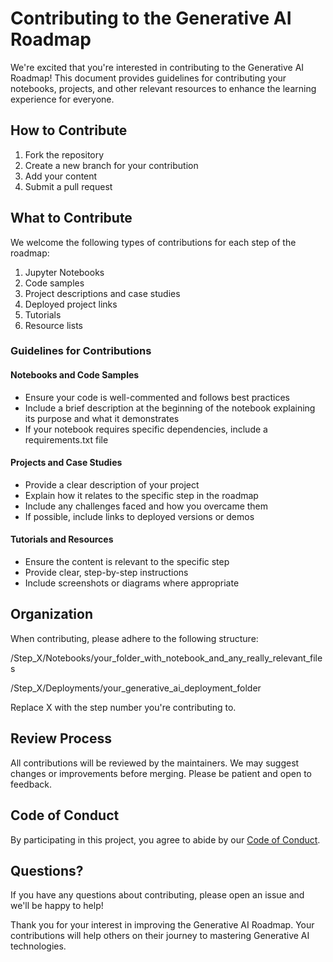 # Contributing to the Generative AI Roadmap

We're excited that you're interested in contributing to the Generative AI Roadmap! This document provides guidelines for contributing your notebooks, projects, and other relevant resources to enhance the learning experience for everyone.

## How to Contribute

1. Fork the repository
2. Create a new branch for your contribution
3. Add your content
4. Submit a pull request

## What to Contribute

We welcome the following types of contributions for each step of the roadmap:

1. Jupyter Notebooks
2. Code samples
3. Project descriptions and case studies
4. Deployed project links
5. Tutorials
6. Resource lists

### Guidelines for Contributions

#### Notebooks and Code Samples
- Ensure your code is well-commented and follows best practices
- Include a brief description at the beginning of the notebook explaining its purpose and what it demonstrates
- If your notebook requires specific dependencies, include a requirements.txt file

#### Projects and Case Studies
- Provide a clear description of your project
- Explain how it relates to the specific step in the roadmap
- Include any challenges faced and how you overcame them
- If possible, include links to deployed versions or demos

#### Tutorials and Resources
- Ensure the content is relevant to the specific step
- Provide clear, step-by-step instructions
- Include screenshots or diagrams where appropriate

## Organization

When contributing, please adhere to the following structure:

/Step_X/Notebooks/your_folder_with_notebook_and_any_really_relevant_files

/Step_X/Deployments/your_generative_ai_deployment_folder

Replace X with the step number you're contributing to.

## Review Process

All contributions will be reviewed by the maintainers. We may suggest changes or improvements before merging. Please be patient and open to feedback.

## Code of Conduct

By participating in this project, you agree to abide by our [Code of Conduct](CODE_OF_CONDUCT.md).

## Questions?

If you have any questions about contributing, please open an issue and we'll be happy to help!

Thank you for your interest in improving the Generative AI Roadmap. Your contributions will help others on their journey to mastering Generative AI technologies.